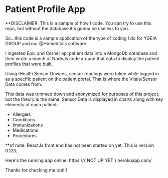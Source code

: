 # Patient Profile App

**DISCLAIMER: This is a sample of how I code.  You can try to use this repo, but without the database it's gonna be useless to you.

So...this code is a sample application of the type of coding I do for YGEIA GROUP and our @HomeVitals software.

I ingested Epic and Cerner api patient data into a MongoDb database and then wrote a bunch of NodeJs code around that data to display the patient profiles that were built.

Using iHealth Sensor Devices, sensor readings were taken while logged in as a specific patient on the patient portal.  That is where the Vitals/Sensor Data comes from.

This data was trimmed down and anonymized for purposes of this project, but the theory is the same: Sensor Data is displayed in charts along with key elements of each patient:

- Allergies
- Conditions
- Immunizations
- Medications
- Procedures



**of note: ReactJs front end has not been started on yet.  This is version 0.123.




Here's the running app online:
https://{ NOT UP YET }.herokuapp.com/


Thanks for checking me out!!!
